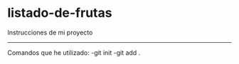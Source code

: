 # listado-de-frutas
Instrucciones de mi proyecto
_________
Comandos que he utilizado:
-git init
-git add .
